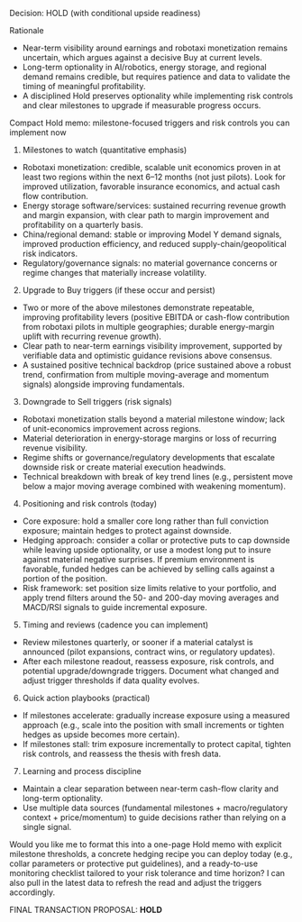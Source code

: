 Decision: HOLD (with conditional upside readiness)

Rationale
- Near-term visibility around earnings and robotaxi monetization remains uncertain, which argues against a decisive Buy at current levels.
- Long-term optionality in AI/robotics, energy storage, and regional demand remains credible, but requires patience and data to validate the timing of meaningful profitability.
- A disciplined Hold preserves optionality while implementing risk controls and clear milestones to upgrade if measurable progress occurs.

Compact Hold memo: milestone-focused triggers and risk controls you can implement now

1) Milestones to watch (quantitative emphasis)
- Robotaxi monetization: credible, scalable unit economics proven in at least two regions within the next 6–12 months (not just pilots). Look for improved utilization, favorable insurance economics, and actual cash flow contribution.
- Energy storage software/services: sustained recurring revenue growth and margin expansion, with clear path to margin improvement and profitability on a quarterly basis.
- China/regional demand: stable or improving Model Y demand signals, improved production efficiency, and reduced supply-chain/geopolitical risk indicators.
- Regulatory/governance signals: no material governance concerns or regime changes that materially increase volatility.

2) Upgrade to Buy triggers (if these occur and persist)
- Two or more of the above milestones demonstrate repeatable, improving profitability levers (positive EBITDA or cash-flow contribution from robotaxi pilots in multiple geographies; durable energy-margin uplift with recurring revenue growth).
- Clear path to near-term earnings visibility improvement, supported by verifiable data and optimistic guidance revisions above consensus.
- A sustained positive technical backdrop (price sustained above a robust trend, confirmation from multiple moving-average and momentum signals) alongside improving fundamentals.

3) Downgrade to Sell triggers (risk signals)
- Robotaxi monetization stalls beyond a material milestone window; lack of unit-economics improvement across regions.
- Material deterioration in energy-storage margins or loss of recurring revenue visibility.
- Regime shifts or governance/regulatory developments that escalate downside risk or create material execution headwinds.
- Technical breakdown with break of key trend lines (e.g., persistent move below a major moving average combined with weakening momentum).

4) Positioning and risk controls (today)
- Core exposure: hold a smaller core long rather than full conviction exposure; maintain hedges to protect against downside.
- Hedging approach: consider a collar or protective puts to cap downside while leaving upside optionality, or use a modest long put to insure against material negative surprises. If premium environment is favorable, funded hedges can be achieved by selling calls against a portion of the position.
- Risk framework: set position size limits relative to your portfolio, and apply trend filters around the 50- and 200-day moving averages and MACD/RSI signals to guide incremental exposure.

5) Timing and reviews (cadence you can implement)
- Review milestones quarterly, or sooner if a material catalyst is announced (pilot expansions, contract wins, or regulatory updates).
- After each milestone readout, reassess exposure, risk controls, and potential upgrade/downgrade triggers. Document what changed and adjust trigger thresholds if data quality evolves.

6) Quick action playbooks (practical)
- If milestones accelerate: gradually increase exposure using a measured approach (e.g., scale into the position with small increments or tighten hedges as upside becomes more certain).
- If milestones stall: trim exposure incrementally to protect capital, tighten risk controls, and reassess the thesis with fresh data.

7) Learning and process discipline
- Maintain a clear separation between near-term cash-flow clarity and long-term optionality.
- Use multiple data sources (fundamental milestones + macro/regulatory context + price/momentum) to guide decisions rather than relying on a single signal.

Would you like me to format this into a one-page Hold memo with explicit milestone thresholds, a concrete hedging recipe you can deploy today (e.g., collar parameters or protective put guidelines), and a ready-to-use monitoring checklist tailored to your risk tolerance and time horizon? I can also pull in the latest data to refresh the read and adjust the triggers accordingly.

FINAL TRANSACTION PROPOSAL: **HOLD**